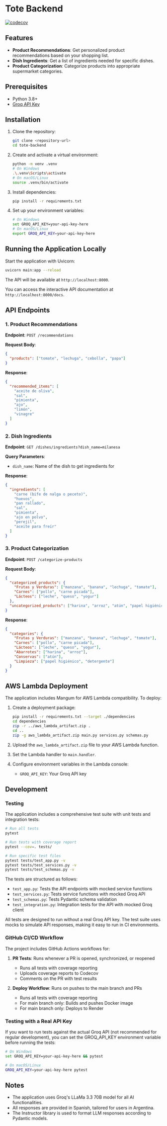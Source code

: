 # Tote Backend

[![codecov](https://codecov.io/gh/tadeodonegana/devops-up/graph/badge.svg?token=HXSTTPC2P6)](https://codecov.io/gh/tadeodonegana/devops-up)

## Features

- **Product Recommendations**: Get personalized product recommendations based on your shopping list.
- **Dish Ingredients**: Get a list of ingredients needed for specific dishes.
- **Product Categorization**: Categorize products into appropriate supermarket categories.

## Prerequisites

- Python 3.8+
- [Groq API Key](https://console.groq.com/)

## Installation

1. Clone the repository:
   ```bash
   git clone <repository-url>
   cd tote-backend
   ```

2. Create and activate a virtual environment:
   ```bash
   python -m venv .venv
   # On Windows
   .\.venv\Scripts\activate
   # On macOS/Linux
   source .venv/bin/activate
   ```

3. Install dependencies:
   ```bash
   pip install -r requirements.txt
   ```

4. Set up your environment variables:
   ```bash
   # On Windows
   set GROQ_API_KEY=your-api-key-here
   # On macOS/Linux
   export GROQ_API_KEY=your-api-key-here
   ```

## Running the Application Locally

Start the application with Uvicorn:

```bash
uvicorn main:app --reload
```

The API will be available at `http://localhost:8000`.

You can access the interactive API documentation at `http://localhost:8000/docs`.

## API Endpoints

### 1. Product Recommendations

**Endpoint**: `POST /recommendations`

**Request Body**:
```json
{
  "products": ["tomate", "lechuga", "cebolla", "papa"]
}
```

**Response**:
```json
{
  "recommended_items": [
    "aceite de oliva",
    "sal",
    "pimienta",
    "ajo",
    "limón",
    "vinagre"
  ]
}
```

### 2. Dish Ingredients

**Endpoint**: `GET /dishes/ingredients?dish_name=milanesa`

**Query Parameters**:
- `dish_name`: Name of the dish to get ingredients for

**Response**:
```json
{
  "ingredients": [
    "carne (bife de nalga o peceto)",
    "huevos",
    "pan rallado",
    "sal",
    "pimienta",
    "ajo en polvo",
    "perejil",
    "aceite para freír"
  ]
}
```

### 3. Product Categorization

**Endpoint**: `POST /categorize-products`

**Request Body**:
```json
{
  "categorized_products": {
    "Frutas y Verduras": ["manzana", "banana", "lechuga", "tomate"],
    "Carnes": ["pollo", "carne picada"],
    "Lácteos": ["leche", "queso", "yogur"]
  },
  "uncategorized_products": ["harina", "arroz", "atún", "papel higiénico", "detergente"]
}
```

**Response**:
```json
{
  "categories": {
    "Frutas y Verduras": ["manzana", "banana", "lechuga", "tomate"],
    "Carnes": ["pollo", "carne picada"],
    "Lácteos": ["leche", "queso", "yogur"],
    "Abarrotes": ["harina", "arroz"],
    "Conservas": ["atún"],
    "Limpieza": ["papel higiénico", "detergente"]
  }
}
```

## AWS Lambda Deployment

The application includes Mangum for AWS Lambda compatibility. To deploy:

1. Create a deployment package:
   ```bash
   pip install -r requirements.txt --target ./dependencies
   cd dependencies
   zip -r ../aws_lambda_artifact.zip .
   cd ..
   zip -g aws_lambda_artifact.zip main.py services.py schemas.py
   ```

2. Upload the `aws_lambda_artifact.zip` file to your AWS Lambda function.

3. Set the Lambda handler to `main.handler`.

4. Configure environment variables in the Lambda console:
   - `GROQ_API_KEY`: Your Groq API key

## Development

### Testing

The application includes a comprehensive test suite with unit tests and integration tests:

```bash
# Run all tests
pytest

# Run tests with coverage report
pytest --cov=. tests/

# Run specific test files
pytest tests/test_app.py -v
pytest tests/test_services.py -v
pytest tests/test_schemas.py -v
```

The tests are structured as follows:
- `test_app.py`: Tests the API endpoints with mocked service functions
- `test_services.py`: Tests service functions with mocked Groq API
- `test_schemas.py`: Tests Pydantic schema validation
- `test_integration.py`: Integration tests for the API with mocked Groq client

All tests are designed to run without a real Groq API key. The test suite uses mocks to simulate API responses, making it easy to run in CI environments.

### GitHub CI/CD Workflow

The project includes GitHub Actions workflows for:

1. **PR Tests**: Runs whenever a PR is opened, synchronized, or reopened
   - Runs all tests with coverage reporting
   - Uploads coverage reports to Codecov
   - Comments on the PR with test results

2. **Deploy Workflow**: Runs on pushes to the main branch and PRs
   - Runs all tests with coverage reporting
   - For main branch only: Builds and pushes Docker image
   - For main branch only: Deploys to Render

### Testing with a Real API Key

If you want to run tests against the actual Groq API (not recommended for regular development), you can set the GROQ_API_KEY environment variable before running the tests:

```bash
# On Windows
set GROQ_API_KEY=your-api-key-here && pytest

# On macOS/Linux
GROQ_API_KEY=your-api-key-here pytest
```

## Notes

- The application uses Groq's LLaMa 3.3 70B model for all AI functionalities.
- All responses are provided in Spanish, tailored for users in Argentina.
- The Instructor library is used to format LLM responses according to Pydantic models.